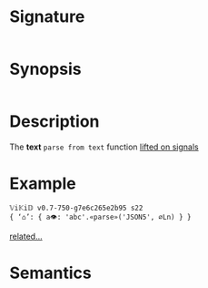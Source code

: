 # Signature
```vikid-signature
```

# Synopsis
```vikid-synopsis
```

# Description
The __text__ `parse from text` function [lifted on signals](/refman/concepts/pure_functions)

# Example
```vikid-script
𝕍i𝕂i𝔻 v0.7-750-g7e6c265e2b95 s22
{ ‘⌂’: { a👁: 'abc'.«parse»('JSON5', ∅Ln) } }
```


[related...](type)

# Semantics